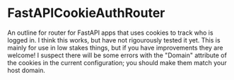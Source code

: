 # FastAPICookieAuthRouter
An outline for router for FastAPI apps that uses cookies to track who is logged in.
I think this works, but have not rigourously tested it yet. This is mainly for use in low stakes things, but if you have improvements they are welcome! 
I suspect there will be some errors with the "Domain" attribute of the cookies in the current configuration; you should make them match your host domain. 
